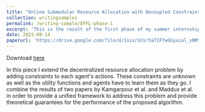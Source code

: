 ```yaml
---
title: "Online Submodular Resource Allocation with Decoupled Constraints"
collection: writingsamples
permalink: /writing-sample/EPFL-phase-1
excerpt: 'This is the result of the first phase of my summer internship @ EPFL.'
date: 2023-09-14
paperurl: 'https://drive.google.com/file/d/1sLxrUJsr5aTIFfwGGyxial_xNMfqp-vI/view?usp=drive_link'
---
```


Download <a href="https://drive.google.com/file/d/1sLxrUJsr5aTIFfwGGyxial_xNMfqp-vI/view?usp=drive_link">here</a>

In this piece I extend the decentralized resource allocation problem by adding
constraints to each agent's actions. These constraints are unknown as well as the
utility functions and agents have to learn them as they go. I combine the results
of two papers by Kamgarpour et al. and Maddux et al. in order to provide a unified 
framework to address this problem and provide theoretical guarantees for the
performance of the proposed algorithm.
